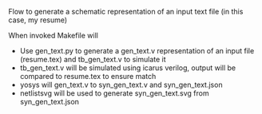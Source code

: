 Flow to generate a schematic representation of an input text file (in this case, my resume) 

When invoked Makefile will 

  * Use gen\_text.py to generate a gen\_text.v representation of an input file (resume.tex)
    and tb\_gen\_text.v to simulate it 
  * tb\_gen\_text.v will be simulated using icarus verilog, output will be compared to resume.tex to ensure match  
  * yosys will gen\_text.v to syn\_gen\_text.v and syn\_gen\_text.json
  * netlistsvg will be used to generate syn\_gen\_text.svg from syn\_gen\_text.json
